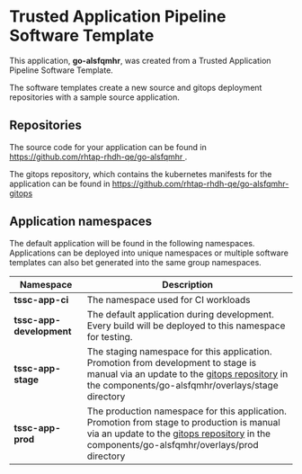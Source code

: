 # Trusted Application Pipeline Software Template

This application, **go-alsfqmhr**, was created from a Trusted Application Pipeline Software Template.

The software templates create a new source and gitops deployment repositories with a sample source application. 

## Repositories

The source code for your application can be found in [https://github.com/rhtap-rhdh-qe/go-alsfqmhr ](https://github.com/rhtap-rhdh-qe/go-alsfqmhr ).
 
The gitops repository, which contains the kubernetes manifests for the application can be found in 
[https://github.com/rhtap-rhdh-qe/go-alsfqmhr-gitops ](https://github.com/rhtap-rhdh-qe/go-alsfqmhr-gitops ) 

## Application namespaces 

The default application will be found in the following namespaces. Applications can be deployed into unique namespaces or multiple software templates can also bet generated into the same group namespaces.  

|  Namespace   |  Description   |  
| -------- | -------- |
| **tssc-app-ci** | The namespace used for CI workloads |
| **tssc-app-development** | The default application during development. Every build will be deployed to this namespace for testing. |
| **tssc-app-stage** | The staging namespace for this application. Promotion from development to stage is manual via an update to the [gitops repository](https://github.com/rhtap-rhdh-qe/go-alsfqmhr-gitops ) in the components/go-alsfqmhr/overlays/stage directory |
| **tssc-app-prod** | The production namespace for this application. Promotion from stage to production is manual via an update to the [gitops repository](https://github.com/rhtap-rhdh-qe/go-alsfqmhr-gitops ) in the components/go-alsfqmhr/overlays/prod directory |
